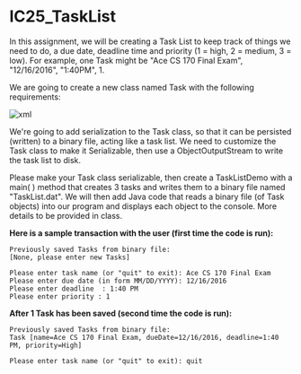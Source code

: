 # IC25_TaskList

In this assignment, we will be creating a Task List to keep track of things we need to do, a due date, deadline time and priority (1 = high, 2 = medium, 3 = low).  For example, one Task might be "Ace CS 170 Final Exam", "12/16/2016", "1:40PM", 1.

We are going to create a new class named Task  with the following requirements:

![xml](https://github.com/S33V/IC25_TaskList/blob/master/images/Task.png)

We're going to add serialization to the Task class, so that it can be persisted (written) to a binary file, acting like a task list.  We need to customize the Task class to make it Serializable, then use a ObjectOutputStream to write the task list to disk.

Please make your Task class serializable, then create a TaskListDemo with a main( ) method that creates 3 tasks and writes them to a binary file named "TaskList.dat".  We will then add Java code that reads a binary file (of Task objects) into our program and displays each object to the console.  More details to be provided in class.

**Here is a sample transaction with the user (first time the code is run):**
```
Previously saved Tasks from binary file:
[None, please enter new Tasks]

Please enter task name (or "quit" to exit): Ace CS 170 Final Exam
Please enter due date (in form MM/DD/YYYY): 12/16/2016
Please enter deadline  : 1:40 PM
Please enter priority : 1
```
**After 1 Task has been saved (second time the code is run):**
```
Previously saved Tasks from binary file:
Task [name=Ace CS 170 Final Exam, dueDate=12/16/2016, deadline=1:40 PM, priority=High]

Please enter task name (or "quit" to exit): quit
```
